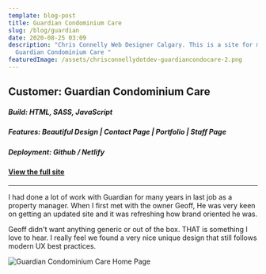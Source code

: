 ```yaml
---
template: blog-post
title: Guardian Condominium Care
slug: /blog/guardian
date: 2020-08-25 03:09
description: "Chris Connelly Web Designer Calgary. This is a site for my client
  Guardian Condominium Care "
featuredImage: /assets/chrisconnellydotdev-guardiancondocare-2.png
---
```

## Customer: Guardian Condominium Care

##### Build: HTML, SASS, JavaScript

##### Features: Beautiful Design | Contact Page | Portfolio | Staff Page

##### Deployment: Github / Netlify

#### [View the full site](https://guardian-condo-care-2020.netlify.app)

---

I had done a lot of work with Guardian for many years in last job as a property manager. When I first met with the owner Geoff, He was very keen on getting an updated site and it was refreshing how brand oriented he was. 

Geoff didn't want anything generic or out of the box. THAT is something I love to hear. I really feel we found a very nice unique design that still follows modern UX best practices.

![Guardian Condominium Care Home Page](/assets/chrisconnellydotdev-guardiancondocare.png)
